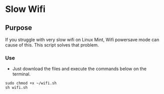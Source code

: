 # Slow Wifi

## Purpose
If you struggle with very slow wifi on Linux Mint, Wifi powersave mode can cause of this. This script solves that problem. 

### Use
* Just download the files and execute the commands below on the terminal.

```
sudo chmod +x ~/wifi.sh
sh wifi.sh
```

